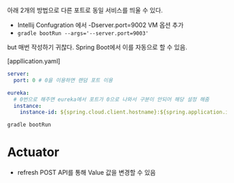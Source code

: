 아래 2개의 방법으로 다른 포트로 동일 서비스를 띄울 수 있다.

- Intellij Confugration 에서 -Dserver.port=9002 VM 옵션 추가
- `gradle bootRun --args='--server.port=9003'`

but 매번 작성하기 귀찮다. Spring Boot에서 이를 자동으로 할 수 있음.

[appllication.yaml]

```yaml
server:
  port: 0 # 0을 이용하면 랜덤 포트 이용

eureka:
  # 0번으로 해주면 eureka에서 포트가 0으로 나와서 구분이 안되어 해당 설정 해줌
  instance:
    instance-id: ${spring.cloud.client.hostname}:${spring.application.instance_id:${random.value}}
```

`gradle bootRun`


# Actuator

- refresh POST API를 통해 Value 값을 변경할 수 있음
